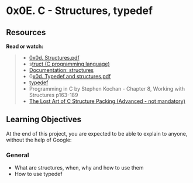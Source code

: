 # 0x0E. C - Structures, typedef

## Resources
**Read or watch:**

> * [0x0d. Structures.pdf](https://s3.amazonaws.com/alx-intranet.hbtn.io/uploads/misc/2021/1/6eb80c79c99f6125450a0dc11b300d46238d1a5a.pdf?X-Amz-Algorithm=AWS4-HMAC-SHA256&X-Amz-Credential=AKIARDDGGGOUSBVO6H7D%2F20230911%2Fus-east-1%2Fs3%2Faws4_request&X-Amz-Date=20230911T124341Z&X-Amz-Expires=86400&X-Amz-SignedHeaders=host&X-Amz-Signature=f66c39ce79ceea1c719ce9d6bb7fc39a2decbec736a9ab4819fd91ffd52fd5e4)
> * s[truct (C programming language)](https://en.wikipedia.org/wiki/Struct_(C_programming_language))
> * [Documentation: structures](https://github.com/alx-tools/Betty/wiki/Documentation:-Data-structures)
> * 0[x0d. Typedef and structures.pdf](https://s3.amazonaws.com/alx-intranet.hbtn.io/uploads/misc/2021/1/c8ff3e6f7202be7fa489a584e41d005504a07c23.pdf?X-Amz-Algorithm=AWS4-HMAC-SHA256&X-Amz-Credential=AKIARDDGGGOUSBVO6H7D%2F20230911%2Fus-east-1%2Fs3%2Faws4_request&X-Amz-Date=20230911T124628Z&X-Amz-Expires=86400&X-Amz-SignedHeaders=host&X-Amz-Signature=bae4aa7c6165b6df5c93ba2120e3488267bd373f04343642cfcdc257b512d545)
> * [typedef](https://publications.gbdirect.co.uk//c_book/chapter8/typedef.html)
> * Programming in C by Stephen Kochan - Chapter 8, Working with Structures p163-189
> * [The Lost Art of C Structure Packing (Advanced - not mandatory)](http://www.catb.org/esr/structure-packing/)

## Learning Objectives
At the end of this project, you are expected to be able to explain to anyone, without the help of Google:

### General
* What are structures, when, why and how to use them
* How to use typedef
